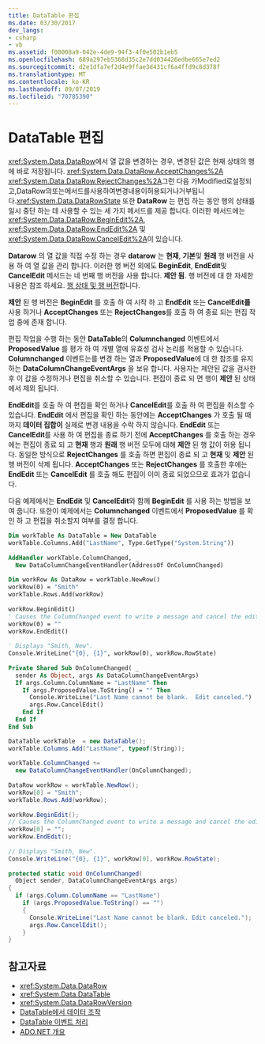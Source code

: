 ```yaml
---
title: DataTable 편집
ms.date: 03/30/2017
dev_langs:
- csharp
- vb
ms.assetid: f08008a9-042e-4de9-94f3-4f0e502b1eb5
ms.openlocfilehash: 689a297eb5368d35c2e7dd034426edbe665e7ed2
ms.sourcegitcommit: d2e1dfa7ef2d4e9ffae3d431cf6a4ffd9c8d378f
ms.translationtype: MT
ms.contentlocale: ko-KR
ms.lasthandoff: 09/07/2019
ms.locfileid: "70785390"
---
```

# <a name="datatable-edits"></a>DataTable 편집
<xref:System.Data.DataRow>에서 열 값을 변경하는 경우, 변경된 값은 현재 상태의 행에 바로 저장됩니다. <xref:System.Data.DataRow.AcceptChanges%2A> <xref:System.Data.DataRow.RejectChanges%2A>그런 다음 가Modified로설정되고,DataRow의또는메서드를사용하여변경내용이허용되거나거부됩니다.<xref:System.Data.DataRowState> 또한 **DataRow** 는 편집 하는 동안 행의 상태를 일시 중단 하는 데 사용할 수 있는 세 가지 메서드를 제공 합니다. 이러한 메서드에는 <xref:System.Data.DataRow.BeginEdit%2A>, <xref:System.Data.DataRow.EndEdit%2A> 및 <xref:System.Data.DataRow.CancelEdit%2A>이 있습니다.  
  
 **Datarow** 의 열 값을 직접 수정 하는 경우 **datarow** 는 **현재**, **기본**및 **원래** 행 버전을 사용 하 여 열 값을 관리 합니다. 이러한 행 버전 외에도 **BeginEdit**, **EndEdit**및 **CancelEdit** 메서드는 네 번째 행 버전을 사용 합니다. **제안 됨**. 행 버전에 대 한 자세한 내용은 참조 하세요. [행 상태 및 행 버전](row-states-and-row-versions.md)합니다.  
  
 **제안** 된 행 버전은 **BeginEdit** 를 호출 하 여 시작 하 고 **EndEdit** 또는 **CancelEdit를** 사용 하거나 **AcceptChanges** 또는 **RejectChanges**를 호출 하 여 종료 되는 편집 작업 중에 존재 합니다.  
  
 편집 작업을 수행 하는 동안 **DataTable**의 **Columnchanged** 이벤트에서 **ProposedValue** 를 평가 하 여 개별 열에 유효성 검사 논리를 적용할 수 있습니다. **Columnchanged** 이벤트는를 변경 하는 열과 **ProposedValue**에 대 한 참조를 유지 하는 **DataColumnChangeEventArgs** 을 보유 합니다. 사용자는 제안된 값을 검사한 후 이 값을 수정하거나 편집을 취소할 수 있습니다. 편집이 종료 되 면 행이 **제안** 된 상태에서 제외 됩니다.  
  
 **EndEdit**를 호출 하 여 편집을 확인 하거나 **CancelEdit**를 호출 하 여 편집을 취소할 수 있습니다. **EndEdit** 에서 편집을 확인 하는 동안에는 **AcceptChanges** 가 호출 될 때까지 **데이터 집합이** 실제로 변경 내용을 수락 하지 않습니다. **EndEdit** 또는 **CancelEdit**를 사용 하 여 편집을 종료 하기 전에 **AcceptChanges** 를 호출 하는 경우에는 편집이 종료 되 고 **현재** 행과 **원래** 행 버전 모두에 대해 **제안** 된 행 값이 허용 됩니다. 동일한 방식으로 **RejectChanges** 를 호출 하면 편집이 종료 되 고 **현재** 및 **제안** 된 행 버전이 삭제 됩니다. **AcceptChanges** 또는 **RejectChanges** 를 호출한 후에는 **EndEdit** 또는 **CancelEdit** 를 호출 해도 편집이 이미 종료 되었으므로 효과가 없습니다.  
  
 다음 예제에서는 **EndEdit** 및 **CancelEdit**와 함께 **BeginEdit** 를 사용 하는 방법을 보여 줍니다. 또한이 예제에서는 **Columnchanged** 이벤트에서 **ProposedValue** 를 확인 하 고 편집을 취소할지 여부를 결정 합니다.  
  
```vb  
Dim workTable As DataTable = New DataTable  
workTable.Columns.Add("LastName", Type.GetType("System.String"))  
  
AddHandler workTable.ColumnChanged, _  
  New DataColumnChangeEventHandler(AddressOf OnColumnChanged)  
  
Dim workRow As DataRow = workTable.NewRow()  
workRow(0) = "Smith"  
workTable.Rows.Add(workRow)  
  
workRow.BeginEdit()  
' Causes the ColumnChanged event to write a message and cancel the edit.  
workRow(0) = ""       
workRow.EndEdit()  
  
' Displays "Smith, New".  
Console.WriteLine("{0}, {1}", workRow(0), workRow.RowState)  
  
Private Shared Sub OnColumnChanged( _  
  sender As Object, args As DataColumnChangeEventArgs)  
  If args.Column.ColumnName = "LastName" Then  
    If args.ProposedValue.ToString() = "" Then  
      Console.WriteLine("Last Name cannot be blank.  Edit canceled.")  
      args.Row.CancelEdit()  
    End If  
  End If  
End Sub  
```  
  
```csharp  
DataTable workTable  = new DataTable();  
workTable.Columns.Add("LastName", typeof(String));  
  
workTable.ColumnChanged +=   
  new DataColumnChangeEventHandler(OnColumnChanged);  
  
DataRow workRow = workTable.NewRow();  
workRow[0] = "Smith";  
workTable.Rows.Add(workRow);  
  
workRow.BeginEdit();  
// Causes the ColumnChanged event to write a message and cancel the edit.  
workRow[0] = "";       
workRow.EndEdit();  
  
// Displays "Smith, New".  
Console.WriteLine("{0}, {1}", workRow[0], workRow.RowState);    
  
protected static void OnColumnChanged(  
  Object sender, DataColumnChangeEventArgs args)  
{  
  if (args.Column.ColumnName == "LastName")  
    if (args.ProposedValue.ToString() == "")  
    {  
      Console.WriteLine("Last Name cannot be blank. Edit canceled.");  
      args.Row.CancelEdit();  
    }  
}  
```  
  
## <a name="see-also"></a>참고자료

- <xref:System.Data.DataRow>
- <xref:System.Data.DataTable>
- <xref:System.Data.DataRowVersion>
- [DataTable에서 데이터 조작](manipulating-data-in-a-datatable.md)
- [DataTable 이벤트 처리](handling-datatable-events.md)
- [ADO.NET 개요](../ado-net-overview.md)
